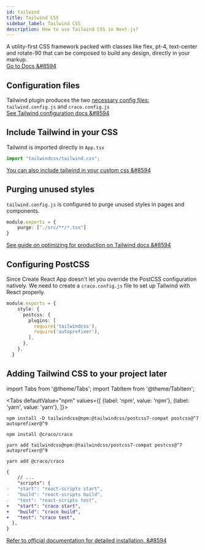 ```yaml
---
id: tailwind
title: Tailwind CSS
sidebar_label: Tailwind CSS
description: How to use Tailwind CSS in Next.js?
---
```


A utility-first CSS framework packed with classes like flex, pt-4, text-center and rotate-90 that can be composed to build any design, directly in your markup.  
[Go to Docs &#8594](https://tailwindcss.com/docs)

## Configuration files

Tailwind plugin produces the two [necessary config files:](https://tailwindcss.com/docs/guides/create-react-app#create-your-configuration-file) `tailwind.config.js` and `craco.config.js`  
[See Tailwind configuration docs &#8594](https://tailwindcss.com/docs/configuration)

## Include Tailwind in your CSS

Tailwind is imported directly in `App.tsx`

```ts title="src/App.tsx"
import "tailwindcss/tailwind.css";
```
[You can also include tailwind in your custom css &#8594](https://tailwindcss.com/docs/guides/create-react-app#include-tailwind-in-your-css)

## Purging unused styles

`tailwind.config.js` is configured to purge unused styles in pages and components.

```ts title="tailwind.config.js"
module.exports = {
    purge: ["./src/**/*.tsx"]
}
```
[See guide on optimizing for production on Tailwind docs &#8594](https://tailwindcss.com/docs/optimizing-for-production)

## Configuring PostCSS

Since Create React App doesn't let you override the PostCSS configuration natively. We need to create a `craco.config.js` file to set up Tailwind with React properly.

```ts title="craco.config.js"
module.exports = {
    style: {
      postcss: {
        plugins: [
          require('tailwindcss'),
          require('autoprefixer'),
        ],
      },
    },
  }
```

## Adding Tailwind CSS to your project later

import Tabs from '@theme/Tabs';
import TabItem from '@theme/TabItem';

<Tabs
  defaultValue="npm"
  values={[
    {label: 'npm', value: 'npm'},
    {label: 'yarn', value: 'yarn'},
  ]}>

  <TabItem value="npm">

```
npm install -D tailwindcss@npm:@tailwindcss/postcss7-compat postcss@^7 autoprefixer@^9
```
```
npm install @craco/craco
```
  </TabItem>
  
  <TabItem value="yarn">

```
yarn add tailwindcss@npm:@tailwindcss/postcss7-compat postcss@^7 autoprefixer@^9
```
```
yarn add @craco/craco
```
  </TabItem>

</Tabs>

```diff title="package.json" {7-9}
{
    // ...
    "scripts": {
-   "start": "react-scripts start",
-   "build": "react-scripts build",
-   "test": "react-scripts test",
+   "start": "craco start",
+   "build": "craco build",
+   "test": "craco test",
  },
}
```

[Refer to official documentation for detailed installation. &#8594](https://tailwindcss.com/docs/installation)
